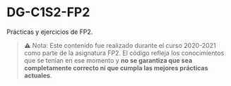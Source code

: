 # DG-C1S2-FP2
Prácticas y ejercicios de FP2.
> ⚠️ Nota: Este contenido fue realizado durante el curso 2020-2021 como parte de la asignatura FP2.
> El código refleja los conocimientos que se tenían en ese momento y **no se garantiza que sea completamente correcto ni que cumpla las mejores prácticas actuales**.
